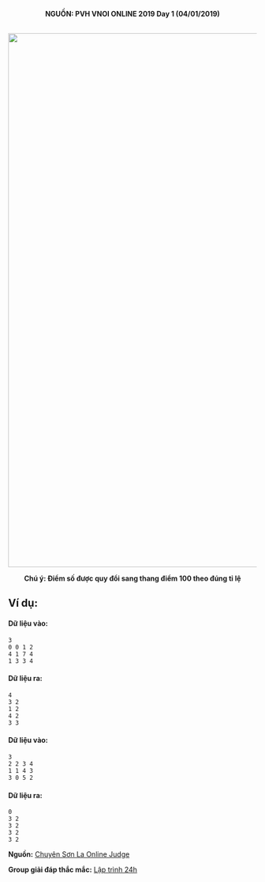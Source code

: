 **<center>NGUỒN: PVH VNOI ONLINE 2019 Day 1 (04/01/2019)</center>**
<br>

<center><img src="/images/problems/1161/tigersugar.svg" width=1080px></center>

**<center>Chú ý: Điểm số được quy đổi sang thang điểm 100 theo đúng tỉ lệ</center>**

## Ví dụ:
#### Dữ liệu vào:
```
3
0 0 1 2
4 1 7 4
1 3 3 4
```

#### Dữ liệu ra:
```
4
3 2
1 2
4 2
3 3
```

#### Dữ liệu vào:
```
3
2 2 3 4
1 1 4 3
3 0 5 2
```

#### Dữ liệu ra:
```
0
3 2
3 2
3 2
3 2
```
**Nguồn:** [Chuyên Sơn La Online Judge](http://csloj.ddns.net/)

**Group giải đáp thắc mắc:** [Lập trình 24h](https://www.facebook.com/groups/1386904321519984)
